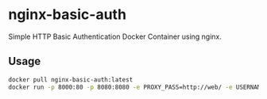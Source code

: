 # nginx-basic-auth

Simple HTTP Basic Authentication Docker Container using nginx.

## Usage

```sh
docker pull nginx-basic-auth:latest
docker run -p 8000:80 -p 8080:8080 -e PROXY_PASS=http://web/ -e USERNAME=user -e PASSWORD=password nginx-basic-auth
```
